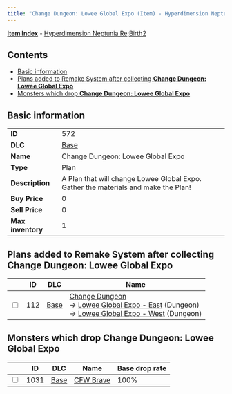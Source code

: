 ```yaml
---
title: "Change Dungeon: Lowee Global Expo (Item) - Hyperdimension Neptunia Re;Birth2"
---
```


[**Item Index**](/neptunia/rb2/item/index.html) - [Hyperdimension Neptunia Re;Birth2](/neptunia/rb2)

## Contents

- [Basic information](#basic-information)
- [Plans added to Remake System after collecting **Change Dungeon: Lowee Global Expo**](#plans-added-to-remake-system-after-collecting-change-dungeon-lowee-global-expo)
- [Monsters which drop **Change Dungeon: Lowee Global Expo**](#monsters-which-drop-change-dungeon-lowee-global-expo)

## Basic information

|   |   |
| -- | -- |
| **ID** | 572 |
| **DLC** | [Base](/neptunia/rb2/dlc/0-base.html) |
| **Name** | Change Dungeon: Lowee Global Expo |
| **Type** | Plan |
| **Description** | A Plan that will change Lowee Global Expo. Gather the materials and make the Plan! |
| **Buy Price** | 0 |
| **Sell Price** | 0 |
| **Max inventory** | 1 |

## Plans added to Remake System after collecting **Change Dungeon: Lowee Global Expo**

|    | ID | DLC | Name |
| -- | -- | --- | ---- |
| <input type="checkbox" id="rb2-remake-0-112" class="trackbox" /> | 112 | [Base](/neptunia/rb2/dlc/0-base.html) | [Change Dungeon](/neptunia/rb2/remake/0-112-change-dungeon.html)<br />→ [Lowee Global Expo - East](/neptunia/rb2/dungeon/0-8-lowee-global-expo-east.html) (Dungeon)<br />→ [Lowee Global Expo - West](/neptunia/rb2/dungeon/0-9-lowee-global-expo-west.html) (Dungeon) |

## Monsters which drop **Change Dungeon: Lowee Global Expo**

|    | ID | DLC | Name | Base drop rate |
| -- | -- | --- | ---- | -------------- |
| <input type="checkbox" id="rb2-monster-0-1031" class="trackbox" /> | 1031 | [Base](/neptunia/rb2/dlc/0-base.html) | [CFW Brave](/neptunia/rb2/monster/0-1031-cfw-brave.html) | 100% |